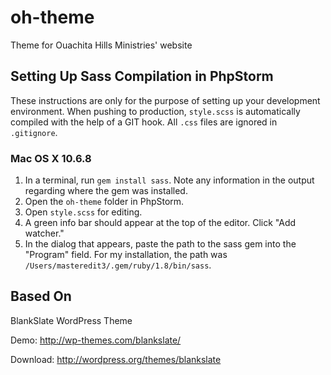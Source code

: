 # oh-theme
Theme for Ouachita Hills Ministries' website

## Setting Up Sass Compilation in PhpStorm

These instructions are only for the purpose of setting up your development environment. When pushing to production, 
`style.scss` is automatically compiled with the help of a GIT hook. All `.css` files are ignored in `.gitignore`.

### Mac OS X 10.6.8

1. In a terminal, run `gem install sass`. Note any information in the output regarding where the gem was installed.
2. Open the `oh-theme` folder in PhpStorm.
3. Open `style.scss` for editing.
4. A green info bar should appear at the top of the editor. Click "Add watcher."
5. In the dialog that appears, paste the path to the sass gem into the "Program" field. For my 
installation, the path was `/Users/masteredit3/.gem/ruby/1.8/bin/sass`.

## Based On
BlankSlate WordPress Theme

Demo: http://wp-themes.com/blankslate/

Download: http://wordpress.org/themes/blankslate
